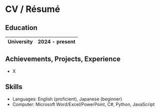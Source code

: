 # CV / Résumé
## Education
| University | 2024 - present |
| - | - |
## Achievements, Projects, Experience
- X
## Skills
- Languages: English (proficient), Japanese (beginner)
- Computer: Microsoft Word/Excel/PowerPoint, C#, Python, JavaScript